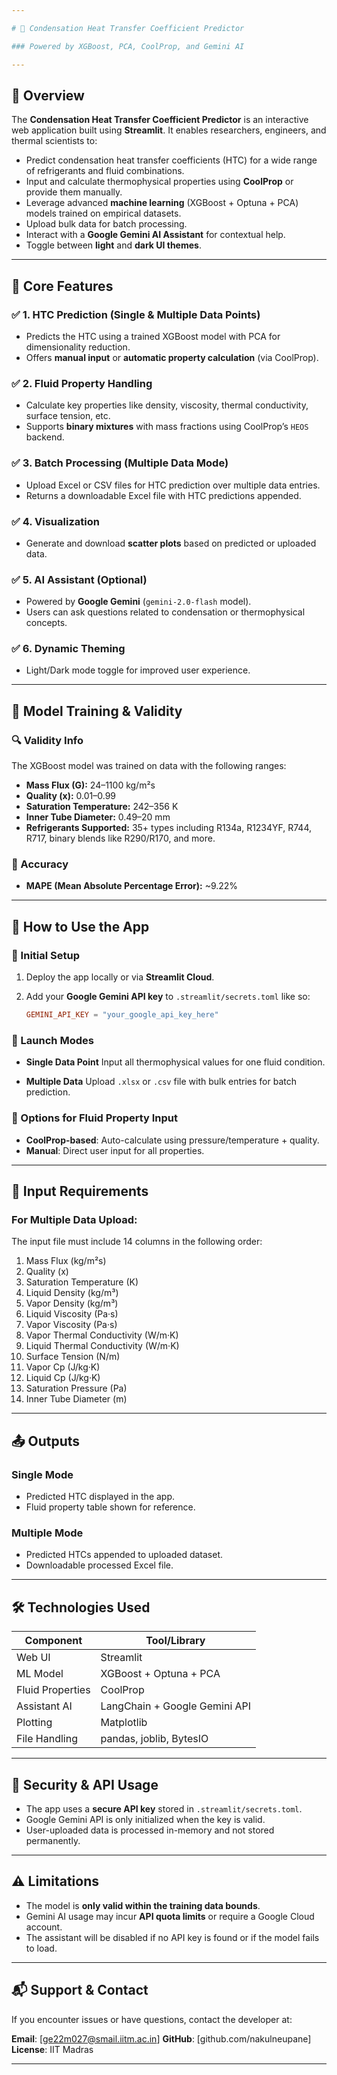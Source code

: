 ```yaml
---

# 📘 Condensation Heat Transfer Coefficient Predictor

### Powered by XGBoost, PCA, CoolProp, and Gemini AI

---
```


## 📄 Overview

The **Condensation Heat Transfer Coefficient Predictor** is an interactive web application built using **Streamlit**. It enables researchers, engineers, and thermal scientists to:

* Predict condensation heat transfer coefficients (HTC) for a wide range of refrigerants and fluid combinations.
* Input and calculate thermophysical properties using **CoolProp** or provide them manually.
* Leverage advanced **machine learning** (XGBoost + Optuna + PCA) models trained on empirical datasets.
* Upload bulk data for batch processing.
* Interact with a **Google Gemini AI Assistant** for contextual help.
* Toggle between **light** and **dark UI themes**.

---

## 🧠 Core Features

### ✅ 1. HTC Prediction (Single & Multiple Data Points)

* Predicts the HTC using a trained XGBoost model with PCA for dimensionality reduction.
* Offers **manual input** or **automatic property calculation** (via CoolProp).

### ✅ 2. Fluid Property Handling

* Calculate key properties like density, viscosity, thermal conductivity, surface tension, etc.
* Supports **binary mixtures** with mass fractions using CoolProp’s `HEOS` backend.

### ✅ 3. Batch Processing (Multiple Data Mode)

* Upload Excel or CSV files for HTC prediction over multiple data entries.
* Returns a downloadable Excel file with HTC predictions appended.

### ✅ 4. Visualization

* Generate and download **scatter plots** based on predicted or uploaded data.

### ✅ 5. AI Assistant (Optional)

* Powered by **Google Gemini** (`gemini-2.0-flash` model).
* Users can ask questions related to condensation or thermophysical concepts.

### ✅ 6. Dynamic Theming

* Light/Dark mode toggle for improved user experience.

---

## 📌 Model Training & Validity

### 🔍 Validity Info

The XGBoost model was trained on data with the following ranges:

* **Mass Flux (G):** 24–1100 kg/m²s
* **Quality (x):** 0.01–0.99
* **Saturation Temperature:** 242–356 K
* **Inner Tube Diameter:** 0.49–20 mm
* **Refrigerants Supported:** 35+ types including R134a, R1234YF, R744, R717, binary blends like R290/R170, and more.

### 🧪 Accuracy

* **MAPE (Mean Absolute Percentage Error):** \~9.22%

---

## 🚀 How to Use the App

### 🔹 Initial Setup

1. Deploy the app locally or via **Streamlit Cloud**.
2. Add your **Google Gemini API key** to `.streamlit/secrets.toml` like so:

   ```toml
   GEMINI_API_KEY = "your_google_api_key_here"
   ```

### 🔹 Launch Modes

* **Single Data Point**
  Input all thermophysical values for one fluid condition.

* **Multiple Data**
  Upload `.xlsx` or `.csv` file with bulk entries for batch prediction.

### 🔹 Options for Fluid Property Input

* **CoolProp-based**: Auto-calculate using pressure/temperature + quality.
* **Manual**: Direct user input for all properties.

---

## 📁 Input Requirements

### For Multiple Data Upload:

The input file must include 14 columns in the following order:

1. Mass Flux (kg/m²s)
2. Quality (x)
3. Saturation Temperature (K)
4. Liquid Density (kg/m³)
5. Vapor Density (kg/m³)
6. Liquid Viscosity (Pa·s)
7. Vapor Viscosity (Pa·s)
8. Vapor Thermal Conductivity (W/m·K)
9. Liquid Thermal Conductivity (W/m·K)
10. Surface Tension (N/m)
11. Vapor Cp (J/kg·K)
12. Liquid Cp (J/kg·K)
13. Saturation Pressure (Pa)
14. Inner Tube Diameter (m)

---

## 📤 Outputs

### Single Mode

* Predicted HTC displayed in the app.
* Fluid property table shown for reference.

### Multiple Mode

* Predicted HTCs appended to uploaded dataset.
* Downloadable processed Excel file.

---

## 🛠 Technologies Used

| Component        | Tool/Library                  |
| ---------------- | ----------------------------- |
| Web UI           | Streamlit                     |
| ML Model         | XGBoost + Optuna + PCA        |
| Fluid Properties | CoolProp                      |
| Assistant AI     | LangChain + Google Gemini API |
| Plotting         | Matplotlib                    |
| File Handling    | pandas, joblib, BytesIO       |

---

## 🔐 Security & API Usage

* The app uses a **secure API key** stored in `.streamlit/secrets.toml`.
* Google Gemini API is only initialized when the key is valid.
* User-uploaded data is processed in-memory and not stored permanently.

---

## ⚠️ Limitations

* The model is **only valid within the training data bounds**.
* Gemini AI usage may incur **API quota limits** or require a Google Cloud account.
* The assistant will be disabled if no API key is found or if the model fails to load.

---

## 📬 Support & Contact

If you encounter issues or have questions, contact the developer at:

**Email**: \[[ge22m027@smail.iitm.ac.in](mailto:your-email@example.com)]
**GitHub**: \[github.com/nakulneupane]
**License**: IIT Madras

---


